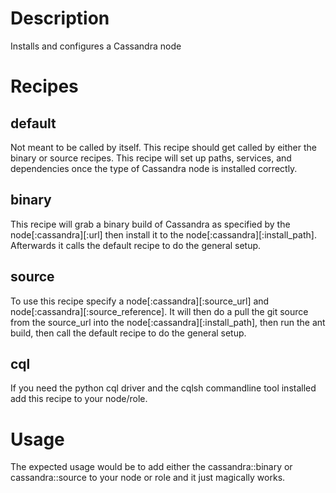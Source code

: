 Description
===========

Installs and configures a Cassandra node

Recipes
=======

default
-------

Not meant to be called by itself. This recipe should get called by either the binary or source recipes. This recipe will set up paths, services, and dependencies once the type of Cassandra node is installed correctly.

binary
------

This recipe will grab a binary build of Cassandra as specified by the node[:cassandra][:url] then install it to the node[:cassandra][:install_path]. Afterwards it calls the default recipe to do the general setup.

source
------

To use this recipe specify a node[:cassandra][:source_url] and node[:cassandra][:source_reference]. It will then do a pull the git source from the source_url into the node[:cassandra][:install_path], then run the ant build, then call the default recipe to do the general setup.

cql
---

If you need the python cql driver and the cqlsh commandline tool installed add this recipe to your node/role.

Usage
=====

The expected usage would be to add either the cassandra::binary or cassandra::source to your node or role and it just magically works.

